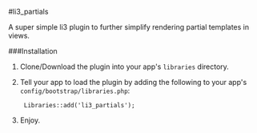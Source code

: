 #li3_partials

A super simple li3 plugin to further simplify rendering partial templates in views.

###Installation
1. Clone/Download the plugin into your app's ``libraries`` directory.
2. Tell your app to load the plugin by adding the following to your app's ``config/bootstrap/libraries.php``:

        Libraries::add('li3_partials');

3. Enjoy.
